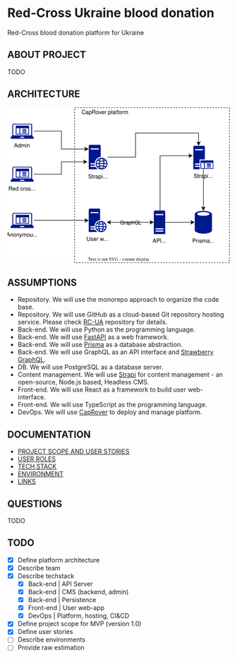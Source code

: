 # Red-Cross Ukraine blood donation

Red-Cross blood donation platform for Ukraine

## ABOUT PROJECT

TODO

## ARCHITECTURE

![RC-UI-ARCHITECTURE](docs/rc-ua-architecture.drawio.svg)

## ASSUMPTIONS

- Repository. We will use the monorepo approach to organize the code base.
- Repository. We will use GitHub as a cloud-based Git repository hosting service. Please check [RC-UA](git@github.com:mrPronin/rc-ua.git) repository for details.
- Back-end. We will use Python as the programming language.
- Back-end. We will use [FastAPI](https://github.com/tiangolo/fastapi) as a web framework.
- Back-end. We will use [Prisma](https://www.prisma.io) as a database abstraction.
- Back-end. We will use GraphQL as an API interface and [Strawberry GraphQL](https://github.com/strawberry-graphql/strawberry).
- DB. We will use PostgreSQL as a database server.
- Content management. We will use [Strapi](https://docs.strapi.io) for content management - an open-source, Node.js based, Headless CMS.
- Front-end. We will use React as a framework to build user web-interface.
- Front-end. We will use TypeScript as the programming language.
- DevOps. We will use [CapRover](https://caprover.com) to deploy and manage platform.

## DOCUMENTATION

- [PROJECT SCOPE AND USER STORIES](docs/001-project-scope-user-stories.md)
- [USER ROLES](docs/002-user-roles.md)
- [TECH STACK](docs/003-techstack.md)
- [ENVIRONMENT](docs/005-environment.md)
- [LINKS](docs/004-links.md)

## QUESTIONS

TODO

## TODO

- [x] Define platform architecture
- [x] Describe team
- [x] Describe techstack
  - [x] Back-end | API Server
  - [x] Back-end | CMS (backend, admin)
  - [x] Back-end | Persistence
  - [x] Front-end | User web-app
  - [x] DevOps | Platform, hosting, CI&CD
- [x] Define project scope for MVP (version 1.0)
- [x] Define user stories
- [ ] Describe environments
- [ ] Provide raw estimation
